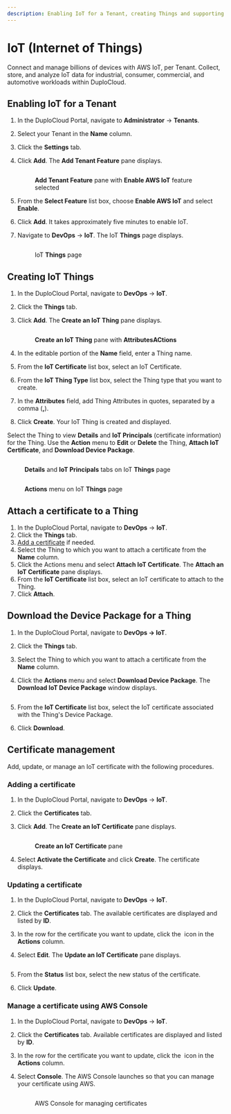 ```yaml
---
description: Enabling IoT for a Tenant, creating Things and supporting certificates
---
```


# IoT (Internet of Things)

Connect and manage billions of devices with AWS IoT, per Tenant. Collect, store, and analyze IoT data for industrial, consumer, commercial, and automotive workloads within DuploCloud.

## Enabling IoT for a Tenant&#x20;

1. In the DuploCloud Portal, navigate to **Administrator** -> **Tenants**.
2. Select your Tenant in the **Name** column.
3. Click the **Settings** tab.
4.  Click **Add**. The **Add Tenant Feature** pane displays.

    <figure><img src="../../.gitbook/assets/AWS_IOT_Create.png" alt=""><figcaption><p><strong>Add Tenant Feature</strong> pane with <strong>Enable AWS IoT</strong> feature selected</p></figcaption></figure>
5. From the **Select Feature** list box, choose **Enable AWS IoT** and select **Enable**.
6. Click **Add**. It takes approximately five minutes to enable IoT.&#x20;
7.  Navigate to **DevOps** -> **IoT**.  The IoT **Things** page displays.

    <figure><img src="../../.gitbook/assets/IOT_things_page.png" alt=""><figcaption><p>IoT <strong>Things</strong> page</p></figcaption></figure>

## Creating IoT Things

1. In the DuploCloud Portal, navigate to **DevOps** -> **IoT**.
2. Click the **Things** tab.
3.  Click **Add**. The **Create an IoT Thing** pane displays.

    <figure><img src="../../.gitbook/assets/IOT_Create_Thing_Attr (1).png" alt=""><figcaption><p><strong>Create an IoT Thing</strong> pane with <strong>AttributesACtions</strong> </p></figcaption></figure>
4. In the editable portion of the **Name** field, enter a Thing name.&#x20;
5. From the **IoT Certificate** list box, select an IoT Certificate.
6. From the **IoT Thing Type** list box, select the Thing type that you want to create.
7. In the **Attributes** field, add Thing Attributes in quotes, separated by a comma (**,**).
8. Click **Create**. Your IoT Thing is created and displayed.&#x20;

Select the Thing to view **Details** and **IoT Principals** (certificate information) for the Thing. Use the **Action** menu to **Edit** or **Delete** the Thing, **Attach IoT Certificate**, and **Download Device Package**.

<figure><img src="../../.gitbook/assets/IOT_Details.png" alt=""><figcaption><p><strong>Details</strong> and <strong>IoT Principals</strong> tabs on IoT <strong>Things</strong> page</p></figcaption></figure>

<figure><img src="../../.gitbook/assets/IOT_Actions.png" alt=""><figcaption><p><strong>Actions</strong> menu on IoT <strong>Things</strong> page</p></figcaption></figure>

## Attach a certificate to a Thing

1. In the DuploCloud Portal, navigate to **DevOps** -> **IoT**.
2. Click the **Things** tab.
3. [Add a certificate](iot-internet-of-things.md#adding-a-certificate) if needed.
4. Select the Thing to which you want to attach a certificate from the **Name** column.
5. Click the Actions menu and select **Attach IoT Certificate**. The **Attach an IoT Certificate** pane displays.
6. From the **IoT Certificate** list box, select an IoT certificate to attach to the Thing.
7. Click **Attach**.

## Download the Device Package for a Thing

1. In the DuploCloud Portal, navigate to **DevOps -> IoT**.&#x20;
2. Click the **Things** tab.&#x20;
3. Select the Thing to which you want to attach a certificate from the **Name** column.&#x20;
4.  Click the **Actions** menu and select **Download Device Package**. The **Download IoT Device Package** window displays.&#x20;

    <figure><img src="../../.gitbook/assets/IOT_Download.png" alt=""><figcaption></figcaption></figure>
5. From the **IoT Certificate** list box, select the IoT certificate associated with the Thing's Device Package.&#x20;
6. Click **Download**.

## Certificate management

Add, update, or manage an IoT certificate with the following procedures.

### Adding a certificate

1. In the DuploCloud Portal, navigate to **DevOps** -> **IoT**.
2. Click the **Certificates** tab.
3.  Click **Add**. The **Create an IoT Certificate** pane displays.

    <figure><img src="../../.gitbook/assets/IOT_create_cert.png" alt=""><figcaption><p><strong>Create an IoT Certificate</strong> pane</p></figcaption></figure>
4. Select **Activate the Certificate** and click **Create**. The certificate displays.&#x20;

### Updating a certificate

1. In the DuploCloud Portal, navigate to **DevOps** -> **IoT**.
2. Click the **Certificates** tab. The available certificates are displayed and listed by **ID**.
3. In the row for the certificate you want to update, click the <img src="../../.gitbook/assets/Kabab_three_Vertical_dots (1) (1).png" alt="" data-size="line"> icon in the **Actions** column.
4.  Select **Edit**. The **Update an IoT Certificate** pane displays.

    <figure><img src="../../.gitbook/assets/IOT_update_cert.png" alt=""><figcaption></figcaption></figure>
5. From the **Status** list box, select the new status of the certificate.
6. Click **Update**.

### Manage a certificate using AWS Console

1. In the DuploCloud Portal, navigate to **DevOps** -> **IoT**.
2. Click the **Certificates** tab. Available certificates are displayed and listed by **ID**.
3. In the row for the certificate you want to update, click the <img src="../../.gitbook/assets/Kabab_three_Vertical_dots (1) (1).png" alt="" data-size="line"> icon in the **Actions** column.
4.  Select **Console**. The AWS Console launches so that you can manage your certificate using AWS.

    <figure><img src="../../.gitbook/assets/IOT_AWS_console.png" alt=""><figcaption><p>AWS Console for managing certificates</p></figcaption></figure>
